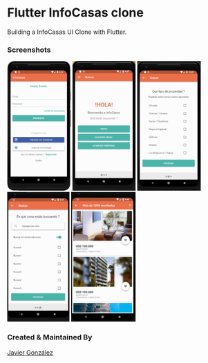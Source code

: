 # Flutter InfoCasas clone

Building a InfoCasas UI Clone with Flutter.

### Screenshots

<img src="ss1.png" height="300em" /> <img src="ss2.png" height="300em" /> <img src="ss3.png" height="300em" /> <img src="ss4.png" height="300em" /> <img src="ss5.png" height="300em" />

### Created & Maintained By

[Javier González](https://github.com/javico2609)

